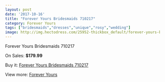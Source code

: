 ```yaml
---
layout: post
date: '2017-10-16'
title: "Forever Yours Bridesmaids 710217"
category: Forever Yours
tags: ["bridesmaids","dresses","unique","rosy","wedding"]
image: http://img.hectodress.com/25952-thickbox_default/forever-yours-bridesmaids-710217.jpg
---
```

Forever Yours Bridesmaids 710217

On Sales: **$179.99**
<a href="https://www.hectodress.com/forever-yours/12103-forever-yours-bridesmaids-710217.html"><amp-img layout="responsive" width="600" height="600" src="//img.hectodress.com/25952-thickbox_default/forever-yours-bridesmaids-710217.jpg" alt="Forever Yours Bridesmaids 710217 0" /></a>

Buy it: [Forever Yours Bridesmaids 710217](https://www.hectodress.com/forever-yours/12103-forever-yours-bridesmaids-710217.html "Forever Yours Bridesmaids 710217")

View more: [Forever Yours](https://www.hectodress.com/189-forever-yours "Forever Yours")